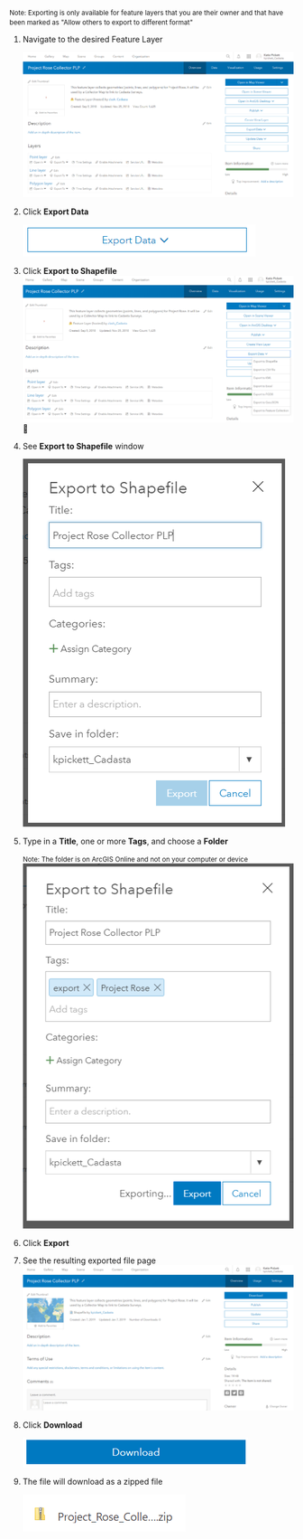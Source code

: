 <small>Note: Exporting is only available for feature layers that you are their owner and that have been marked as "Allow others to export to different format"</small>

1.	Navigate to the desired Feature Layer

    ![](imgs/image6.png)

2.	Click **Export Data**

    ![](imgs/image5.png)

3.	Click **Export to Shapefile**
![](imgs/image8.png)

4.	See **Export to Shapefile** window

    ![](imgs/image1.png)

5.	Type in a **Title**, one or more **Tags**, and choose a **Folder**

    <small>Note: The folder is on ArcGIS Online and not on your computer or device</small>
![](imgs/image7.png)

1. Click **Export**
7.	See the resulting exported file page 
![](imgs/image4.png)

8.	Click **Download**
    
    ![](imgs/image3.png)

9.	The file will download as a zipped file

    ![](imgs/image2.png)

